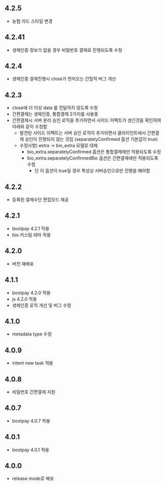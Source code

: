 ## 4.2.5 
* 농협 카드 스타일 변경 

## 4.2.41
* 생체인증 정보가 없을 경우 비밀번호 결제로 진행되도록 수정

## 4.2.4
* 생체인증 결제진행시 close가 먼저오는 간헐적 버그 개선 

## 4.2.3
* close에 더 이상 data 를 전달하지 않도록 수정 
* 간편결제는 생체인증, 통합결제 2가지를 사용중
* 간편결제시 서버 분리 승인 로직을 추가하면서 사이드 이펙트가 생긴것을 확인하여 아래와 같이 수정함
    * 발견된 사이드 이펙트는 서버 승인 로직이 추가되면서 클라이언트에서 간편결제 승인이 진행되지 않는 것임 (separatelyConfirmed 옵션 기본값이 true)
    * 수정사항) extra -> bio_extra 모델로 대체
        * bio_extra.separatelyConfirmed 옵션은 통합결제에만 적용되도록 수정
        * bio_extra.separatelyConfirmedBio 옵션은 간편결제에만 적용되도록 수정
            - 단 이 옵션이 true일 경우 특성상 서버승인으로만 진행을 해야함

## 4.2.2
* 등록된 결제수단 편집모드 제공 

## 4.2.1
* bootpay 4.2.1 적용
* bio 커스텀 테마 적용  

## 4.2.0
* 버전 재배포

## 4.1.1
* bootpay 4.2.0 적용
* js 4.2.0 적용
* 생체인증 로직 개선 및 버그 수정 

## 4.1.0
* metadata type 수정 

## 4.0.9
* intent new task 적용 

## 4.0.8
* 비밀번호 간편결제 지원

## 4.0.7
* bootpay 4.0.7 적용

## 4.0.1
* bootpay 4.0.1 적용 

## 4.0.0
* release mode로 배포
   